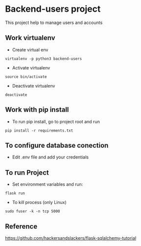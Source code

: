 # Backend-users project
This project help to manage users and accounts

## Work virtualenv
- Create virtual env
```
virtualenv -p python3 backend-users
```
- Activate virtualenv
```
source bin/activate
```
- Deactivate virtualenv
```
deactivate
```
## Work with pip install
- To run pip install, go to project root and run
```
pip install -r requirements.txt
```
## To configure database conection
- Edit .env file and add your credentials

## To run Project
- Set environment variables and run:
```
flask run
```
- To kill process (only Linux)
```
sudo fuser -k -n tcp 5000
```
## Reference
https://github.com/hackersandslackers/flask-sqlalchemy-tutorial
